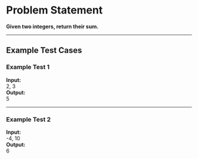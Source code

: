 # Problem Statement

**Given two integers, return their sum.**

---

## Example Test Cases

### Example Test 1  
**Input:**  
2, 3  
**Output:**  
5

---

### Example Test 2  
**Input:**  
-4, 10  
**Output:**  
6
